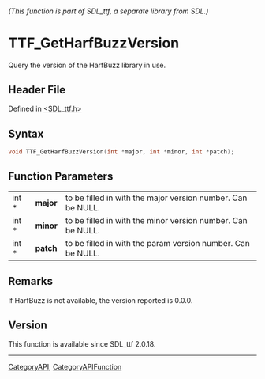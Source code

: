 ###### (This function is part of SDL_ttf, a separate library from SDL.)
# TTF_GetHarfBuzzVersion

Query the version of the HarfBuzz library in use.

## Header File

Defined in [<SDL_ttf.h>](https://github.com/libsdl-org/SDL_ttf/blob/SDL2/include/SDL_ttf.h)

## Syntax

```c
void TTF_GetHarfBuzzVersion(int *major, int *minor, int *patch);
```

## Function Parameters

|       |           |                                                             |
| ----- | --------- | ----------------------------------------------------------- |
| int * | **major** | to be filled in with the major version number. Can be NULL. |
| int * | **minor** | to be filled in with the minor version number. Can be NULL. |
| int * | **patch** | to be filled in with the param version number. Can be NULL. |

## Remarks

If HarfBuzz is not available, the version reported is 0.0.0.

## Version

This function is available since SDL_ttf 2.0.18.

----
[CategoryAPI](CategoryAPI), [CategoryAPIFunction](CategoryAPIFunction)

